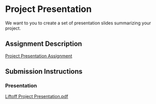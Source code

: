 # Project Presentation
We want to you to create a set of presentation slides summarizing your project.

## Assignment Description
[Project Presentation Assignment](https://education.launchcode.org/liftoff/modules/assignments/project-presentation)

## Submission Instructions

### Presentation
[Liftoff Project Presentation.pdf](https://github.com/gerarbot-js/liftoff-assignments/files/6593505/Liftoff.Project.Presentation.pdf)
